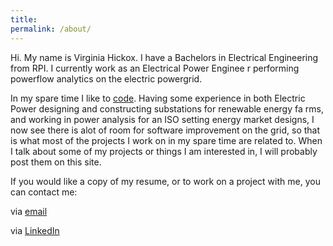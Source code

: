 ```yaml
---
title:
permalink: /about/
---
```



Hi. My name is Virginia Hickox. I have a Bachelors in Electrical Engineering from RPI. I currently work as an Electrical Power Enginee    r performing powerflow analytics on the electric powergrid.

In my spare time I like to  [code](https://github.com/GInxh/). Having some experience
in both Electric Power designing and constructing substations for renewable energy fa
rms, and working in power analysis for an ISO setting energy market designs, I now see there is alot of room for software improvement on the grid, so that is what most of the projects I work on in my spare time are related to. When I talk about some of my projects or things I am interested in, I will probably post them on this site.

If you would like a copy of my resume, or to work on a project with me, you can contact me:

via [email](mailto:vhickox@gmail.com)  

via [LinkedIn](https://www.linkedin.com/in/virginia-hickox)
